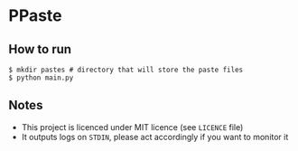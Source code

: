 # PPaste

## How to run

```
$ mkdir pastes # directory that will store the paste files
$ python main.py
```

## Notes

* This project is licenced under MIT licence (see `LICENCE` file)
* It outputs logs on `STDIN`, please act accordingly if you want to monitor it
